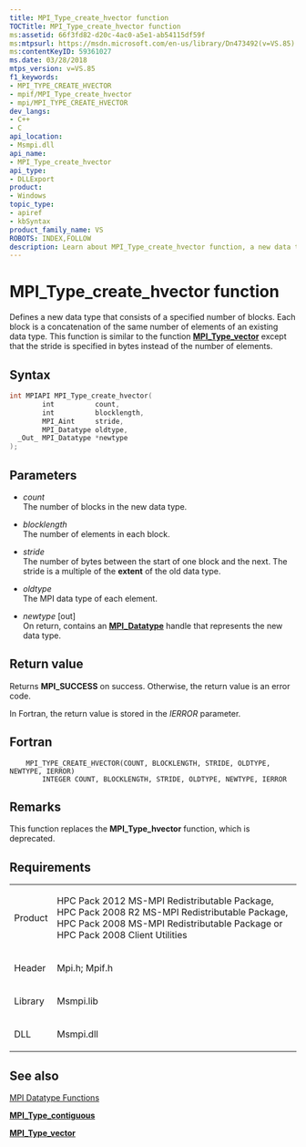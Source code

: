 ```yaml
---
title: MPI_Type_create_hvector function
TOCTitle: MPI_Type_create_hvector function
ms:assetid: 66f3fd82-d20c-4ac0-a5e1-ab54115df59f
ms:mtpsurl: https://msdn.microsoft.com/en-us/library/Dn473492(v=VS.85)
ms:contentKeyID: 59361027
ms.date: 03/28/2018
mtps_version: v=VS.85
f1_keywords:
- MPI_TYPE_CREATE_HVECTOR
- mpif/MPI_Type_create_hvector
- mpi/MPI_TYPE_CREATE_HVECTOR
dev_langs:
- C++
- C
api_location:
- Msmpi.dll
api_name:
- MPI_Type_create_hvector
api_type:
- DLLExport
product:
- Windows
topic_type:
- apiref
- kbSyntax
product_family_name: VS
ROBOTS: INDEX,FOLLOW
description: Learn about MPI_Type_create_hvector function, a new data type defining method with specified blocks and elements. Understand its syntax, parameters, and usage.
---
```


# MPI\_Type\_create\_hvector function

Defines a new data type that consists of a specified number of blocks. Each block is a concatenation of the same number of elements of an existing data type. This function is similar to the function [**MPI\_Type\_vector**](mpi-type-vector-function.md) except that the stride is specified in bytes instead of the number of elements.

## Syntax

``` c++
int MPIAPI MPI_Type_create_hvector(
        int          count,
        int          blocklength,
        MPI_Aint     stride,
        MPI_Datatype oldtype,
  _Out_ MPI_Datatype *newtype
);
```

## Parameters

  - *count*  
    The number of blocks in the new data type.

  - *blocklength*  
    The number of elements in each block.

  - *stride*  
    The number of bytes between the start of one block and the next. The stride is a multiple of the **extent** of the old data type.

  - *oldtype*  
    The MPI data type of each element.

  - *newtype* \[out\]  
    On return, contains an [**MPI\_Datatype**](mpi-datatype-enumeration.md) handle that represents the new data type.

## Return value

Returns **MPI\_SUCCESS** on success. Otherwise, the return value is an error code.

In Fortran, the return value is stored in the *IERROR* parameter.

## Fortran

``` FORTRAN
    MPI_TYPE_CREATE_HVECTOR(COUNT, BLOCKLENGTH, STRIDE, OLDTYPE, NEWTYPE, IERROR)
        INTEGER COUNT, BLOCKLENGTH, STRIDE, OLDTYPE, NEWTYPE, IERROR
```

## Remarks

This function replaces the **MPI\_Type\_hvector** function, which is deprecated.

## Requirements

<table>
<colgroup>
<col/>
<col/>
</colgroup>
<tbody>
<tr class="odd">
<td><p>Product</p></td>
<td><p>HPC Pack 2012 MS-MPI Redistributable Package, HPC Pack 2008 R2 MS-MPI Redistributable Package, HPC Pack 2008 MS-MPI Redistributable Package or HPC Pack 2008 Client Utilities</p></td>
</tr>
<tr class="even">
<td><p>Header</p></td>
<td>Mpi.h;
Mpif.h</td>
</tr>
<tr class="odd">
<td><p>Library</p></td>
<td>Msmpi.lib</td>
</tr>
<tr class="even">
<td><p>DLL</p></td>
<td>Msmpi.dll</td>
</tr>
</tbody>
</table>


## See also

[MPI Datatype Functions](mpi-datatype-functions.md)

[**MPI\_Type\_contiguous**](mpi-type-contiguous-function.md)

[**MPI\_Type\_vector**](mpi-type-vector-function.md)

